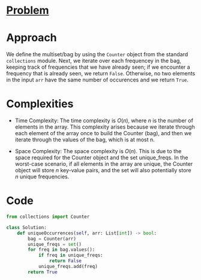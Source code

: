 # [Problem](https://leetcode.com/problems/unique-number-of-occurrences/)

# Approach
We define the multiset/bag by using the `Counter` object from the standard `collections` module. Next, we iterate over each frequencey in the bag, keeping track of frequencies that we have already seen; if we encounter a frequency that is already seen, we return `False`.
Otherwise, no two elements in the input `arr` have the same number of occurences and we return `True`.

# Complexities
- Time Complexity: The time complexity is $O(n)$, where $n$ is the number of elements in the array. This complexity arises because we iterate through each element of the array once to build the Counter (bag), and then we iterate through the values of the bag, which is at most n.

- Space Complexity: The space complexity is $O(n)$. This is due to the space required for the Counter object and the set unique_freqs. In the worst-case scenario, if all elements in the array are unique, the Counter object will store $n$ key-value pairs, and the set will also potentially store $n$ unique frequencies.

# Code
```python
from collections import Counter

class Solution:
    def uniqueOccurrences(self, arr: List[int]) -> bool:
        bag = Counter(arr)
        unique_freqs = set()
        for freq in bag.values():
            if freq in unique_freqs:
                return False
            unique_freqs.add(freq)
        return True
```
